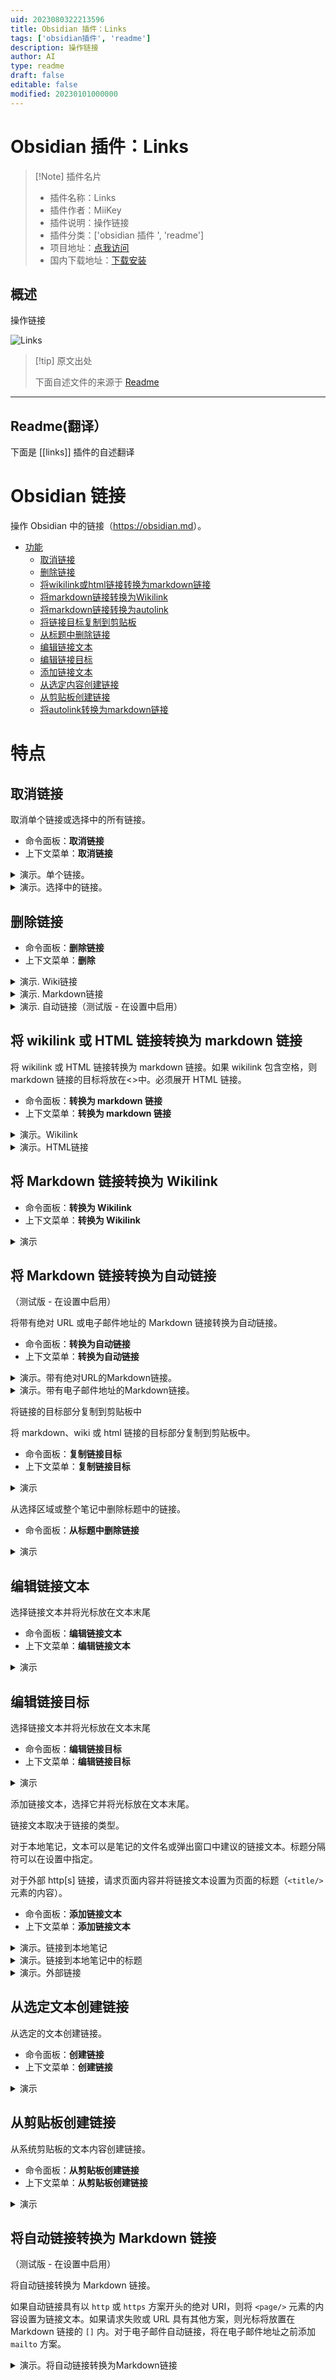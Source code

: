 ```yaml
---
uid: 2023080322213596
title: Obsidian 插件：Links
tags: ['obsidian插件', 'readme']
description: 操作链接
author: AI
type: readme
draft: false
editable: false
modified: 20230101000000
---
```


# Obsidian 插件：Links

> [!Note] 插件名片
> - 插件名称：Links
> - 插件作者：MiiKey
> - 插件说明：操作链接
> - 插件分类：['obsidian 插件 ', 'readme']
> - 项目地址：[点我访问](https://github.com/mii-key/obsidian-links)
> - 国内下载地址：[下载安装](https://pkmer.cn/products/plugin/pluginMarket/?links)

## 概述

操作链接

![Links](https://cdn.pkmer.cn/covers/links.gif!pkmer)

> [!tip] 原文出处
>
>下面自述文件的来源于 [Readme](https://ghproxy.net/https://raw.githubusercontent.com/mii-key/obsidian-links/master/README.md)

---

## Readme(翻译）

下面是 [[links]] 插件的自述翻译

# Obsidian 链接 <!-- 在目录中省略 -->

操作 Obsidian 中的链接（<https://obsidian.md>）。

- [功能](#features)
  - [取消链接](#unlink)
  - [删除链接](#delete-link)
  - [将wikilink或html链接转换为markdown链接](#convert-wikilink-or-html-link-to-markdown-link)
  - [将markdown链接转换为Wikilink](#convert-markdown-link-to-wikilink)
  - [将markdown链接转换为autolink](#convert-markdown-link-to-autolink)
  - [将链接目标复制到剪贴板](#copy-link-destination-to-clipboard)
  - [从标题中删除链接](#remove-links-from-headings)
  - [编辑链接文本](#edit-link-text)
  - [编辑链接目标](#edit-link-destination)
  - [添加链接文本](#add-link-text)
  - [从选定内容创建链接](#create-link-from-selection)
  - [从剪贴板创建链接](#create-link-from-clipboard)
  - [将autolink转换为markdown链接](#convert-autolink-to-markdown-link)

# 特点

## 取消链接

取消单个链接或选择中的所有链接。

- 命令面板：**取消链接**
- 上下文菜单：**取消链接**

<details>
<summary>演示。单个链接。</summary>

![remove link](docs/img/unlink-link.gif)

</details>

<details>
<summary>演示。选择中的链接。</summary>

![remove link](docs/img/unlink-selection.gif)

</details>

## 删除链接

- 命令面板：**删除链接**
- 上下文菜单：**删除**

<details>
<summary>演示. Wiki链接</summary>

![delete link](docs/img/delete-wikilink.gif)

</details>

<details>
<summary>演示. Markdown链接</summary>

![delete link](docs/img/delete-markdown-link.gif)

</details>

<details>
<summary>演示. 自动链接（测试版 - 在设置中启用）</summary>

![delete link](docs/img/delete-autolink.gif)

</details>

## 将 wikilink 或 HTML 链接转换为 markdown 链接

将 wikilink 或 HTML 链接转换为 markdown 链接。如果 wikilink 包含空格，则 markdown 链接的目标将放在<>中。必须展开 HTML 链接。

- 命令面板：**转换为 markdown 链接**
- 上下文菜单：**转换为 markdown 链接**

<details>
<summary>演示。Wikilink</summary>

![将wikilink转换为markdown链接](docs/img/convert-wikilink-to-mdlink.gif)

</details>

<details>
<summary>演示。HTML链接</summary>

![将HTML链接转换为markdown链接](docs/img/convert-htmllink-to-mdlink.gif)

</details>

## 将 Markdown 链接转换为 Wikilink

- 命令面板：**转换为 Wikilink**
- 上下文菜单：**转换为 Wikilink**


<details>
<summary>演示</summary>

![将Markdown链接转换为Wikilink](docs/img/convert-to-wikilink.gif)

</details>

## 将 Markdown 链接转换为自动链接

（测试版 - 在设置中启用）

将带有绝对 URL 或电子邮件地址的 Markdown 链接转换为自动链接。

- 命令面板：**转换为自动链接**
- 上下文菜单：**转换为自动链接**


<details>
<summary>演示。带有绝对URL的Markdown链接。</summary>

![将Markdown链接转换为维基链接](docs/img/convert-markdown-url-link-to-autolink.gif)

</details>

<details>
<summary>演示。带有电子邮件地址的Markdown链接。</summary>

![将Markdown链接转换为维基链接](docs/img/convert-markdown-email-link-to-autolink.gif)

</details>

将链接的目标部分复制到剪贴板中

将 markdown、wiki 或 html 链接的目标部分复制到剪贴板中。

- 命令面板：**复制链接目标**
- 上下文菜单：**复制链接目标**

<details>
<summary>演示</summary>

![将链接目标复制到剪贴板](docs/img/copy-link-destination.gif)

</details>

从选择区域或整个笔记中删除标题中的链接。

- 命令面板：**从标题中删除链接**

<details>
<summary>演示</summary>

![从标题中删除链接](docs/img/remove-links-from-headings.gif)

</details>

## 编辑链接文本

选择链接文本并将光标放在文本末尾

- 命令面板：**编辑链接文本**
- 上下文菜单：**编辑链接文本**

<details>
<summary>演示</summary>

![编辑链接文本](docs/img/edit-link-text.gif)

</details>

## 编辑链接目标

选择链接文本并将光标放在文本末尾

- 命令面板：**编辑链接目标**
- 上下文菜单：**编辑链接目标**

<details>
<summary>演示</summary>

![编辑链接文本](docs/img/edit-link-destination.gif)

</details>

添加链接文本，选择它并将光标放在文本末尾。

链接文本取决于链接的类型。

对于本地笔记，文本可以是笔记的文件名或弹出窗口中建议的链接文本。标题分隔符可以在设置中指定。

对于外部 http[s] 链接，请求页面内容并将链接文本设置为页面的标题（`<title/>` 元素的内容）。

- 命令面板：**添加链接文本**
- 上下文菜单：**添加链接文本**

<details>
<summary>演示。链接到本地笔记</summary>

![链接到本地笔记](docs/img/add-link-text-local.gif)

</details>

<details>
<summary>演示。链接到本地笔记中的标题</summary>

![链接到本地笔记中的标题](docs/img/add-link-text-local-heading.gif)

</details>

<details>
<summary>演示。外部链接</summary>

![外部链接](docs/img/add-link-text-external.gif)

</details>

## 从选定文本创建链接

从选定的文本创建链接。

- 命令面板：**创建链接**
- 上下文菜单：**创建链接**


<details>
<summary>演示</summary>

![从选定文本创建链接](docs/img/create-wikilink-from-selection.gif)

</details>

## 从剪贴板创建链接

从系统剪贴板的文本内容创建链接。

- 命令面板：**从剪贴板创建链接**
- 上下文菜单：**从剪贴板创建链接**


<details>
<summary>演示</summary>

![从选择创建链接](docs/img/create-mdlink-from-clipboard.gif)

</details>

## 将自动链接转换为 Markdown 链接

（测试版 - 在设置中启用）

将自动链接转换为 Markdown 链接。

如果自动链接具有以 `http` 或 `https` 方案开头的绝对 URI，则将 `<page/>` 元素的内容设置为链接文本。如果请求失败或 URL 具有其他方案，则光标将放置在 Markdown 链接的 `[]` 内。对于电子邮件自动链接，将在电子邮件地址之前添加 `mailto` 方案。

<details>
<summary>演示。将自动链接转换为Markdown链接</summary>

![转换为Markdown链接](/docs/img/convert-autolink-to-markdown-link.gif)

</details>



